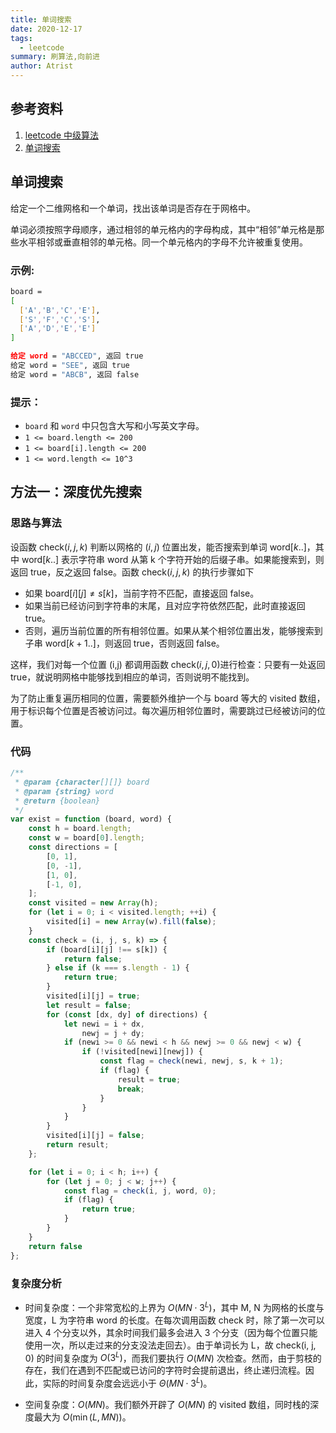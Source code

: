 ```yaml
---
title: 单词搜索
date: 2020-12-17
tags:
  - leetcode
summary: 刷算法,向前进
author: Atrist
---
```


## 参考资料

1. [leetcode 中级算法](https://leetcode-cn.com/leetbook/detail/top-interview-questions-medium/)
2. [单词搜索](https://leetcode-cn.com/problems/word-search/description/)
## 单词搜索
给定一个二维网格和一个单词，找出该单词是否存在于网格中。

单词必须按照字母顺序，通过相邻的单元格内的字母构成，其中“相邻”单元格是那些水平相邻或垂直相邻的单元格。同一个单元格内的字母不允许被重复使用。
### 示例:
```bash
board =
[
  ['A','B','C','E'],
  ['S','F','C','S'],
  ['A','D','E','E']
]

给定 word = "ABCCED", 返回 true
给定 word = "SEE", 返回 true
给定 word = "ABCB", 返回 false
```
### 提示：

- `board` 和 `word` 中只包含大写和小写英文字母。
- `1 <= board.length <= 200`
- `1 <= board[i].length <= 200`
- `1 <= word.length <= 10^3`

## 方法一：深度优先搜索
### 思路与算法
设函数 $\text{check}(i, j, k)$ 判断以网格的 $(i, j)$ 位置出发，能否搜索到单词 $\text{word}[k..]$，其中 $\text{word}[k..]$ 表示字符串 $\text{word}$ 从第 k 个字符开始的后缀子串。如果能搜索到，则返回 $\text{true}$，反之返回 $\text{false}$。函数 $\text{check}(i, j, k)$ 的执行步骤如下

- 如果 $\text{board}[i][j] \neq s[k]$，当前字符不匹配，直接返回 $\text{false}$。
- 如果当前已经访问到字符串的末尾，且对应字符依然匹配，此时直接返回 $\text{true}$。
- 否则，遍历当前位置的所有相邻位置。如果从某个相邻位置出发，能够搜索到子串 $\text{word}[k+1..]$，则返回 $\text{true}$，否则返回 $\text{false}$。

这样，我们对每一个位置 (i,j) 都调用函数 $\text{check}(i, j, 0)$进行检查：只要有一处返回 $\text{true}$，就说明网格中能够找到相应的单词，否则说明不能找到。

为了防止重复遍历相同的位置，需要额外维护一个与 $\text{board}$ 等大的 $\text{visited}$ 数组，用于标识每个位置是否被访问过。每次遍历相邻位置时，需要跳过已经被访问的位置。

### 代码

```js
/**
 * @param {character[][]} board
 * @param {string} word
 * @return {boolean}
 */
var exist = function (board, word) {
    const h = board.length;
    const w = board[0].length;
    const directions = [
        [0, 1],
        [0, -1],
        [1, 0],
        [-1, 0],
    ];
    const visited = new Array(h);
    for (let i = 0; i < visited.length; ++i) {
        visited[i] = new Array(w).fill(false);
    }
    const check = (i, j, s, k) => {
        if (board[i][j] !== s[k]) {
            return false;
        } else if (k === s.length - 1) {
            return true;
        }
        visited[i][j] = true;
        let result = false;
        for (const [dx, dy] of directions) {
            let newi = i + dx,
                newj = j + dy;
            if (newi >= 0 && newi < h && newj >= 0 && newj < w) {
                if (!visited[newi][newj]) {
                    const flag = check(newi, newj, s, k + 1);
                    if (flag) {
                        result = true;
                        break;
                    }
                }
            }
        }
        visited[i][j] = false;
        return result;
    };

    for (let i = 0; i < h; i++) {
        for (let j = 0; j < w; j++) {
            const flag = check(i, j, word, 0);
            if (flag) {
                return true;
            }
        }
    }
    return false
};
```
### 复杂度分析

- 时间复杂度：一个非常宽松的上界为 $O(MN \cdot 3^L)$，其中 M, N 为网格的长度与宽度，L 为字符串 $\text{word}$ 的长度。在每次调用函数 $\text{check}$ 时，除了第一次可以进入 4 个分支以外，其余时间我们最多会进入 3 个分支（因为每个位置只能使用一次，所以走过来的分支没法走回去）。由于单词长为 L，故 $\text{check(i, j, 0)}$ 的时间复杂度为 $O(3^L)$，而我们要执行 $O(MN)$ 次检查。然而，由于剪枝的存在，我们在遇到不匹配或已访问的字符时会提前退出，终止递归流程。因此，实际的时间复杂度会远远小于 $\Theta(MN \cdot 3^L)$。

- 空间复杂度：$O(MN)$。我们额外开辟了 $O(MN)$ 的 $\text{visited}$ 数组，同时栈的深度最大为 $O(\min(L, MN))$。


